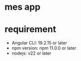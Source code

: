 # mes app 

# requirement
- Angular CLI: 19.2.15 or later
- npm version: npm 11.0.0 or later
- nodejs: v22 or later